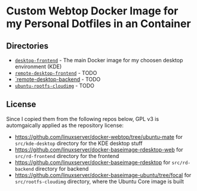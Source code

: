 # Custom Webtop Docker Image for my Personal Dotfiles in an Container

## Directories

* [`desktop-frontend`](./src/kde-desktop) - The main Docker image for my choosen desktop environment (KDE)
* [`remote-desktop-frontend`](./src/rd-frontend) - TODO
* [`remote-desktop-backend](./src/rd-backend) - TODO
* [`ubuntu-rootfs-cloudimg`](./src/rootfs-cloudimg) - TODO

## License

Since I copied them from the following repos below, GPL v3 is automgaically applied as the repository license:

* https://github.com/linuxserver/docker-webtop/tree/ubuntu-mate for `src/kde-desktop` directory for the KDE desktop stuff
* https://github.com/linuxserver/docker-baseimage-rdesktop-web for `src/rd-frontend` directory for the frontend
* https://github.com/linuxserver/docker-baseimage-rdesktop for `src/rd-backend` directory for backend
* https://github.com/linuxserver/docker-baseimage-ubuntu/tree/focal for `src/rootfs-cloudimg` directory, where the Ubuntu Core image is built

